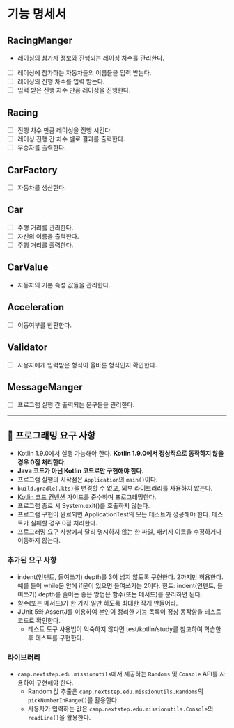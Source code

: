 # 기능 명세서

## RacingManger
- 레이싱의 참가자 정보와 진행되는 레이싱 차수를 관리한다.
- [ ] 레이싱에 참가하는 자동차들의 이름들을 입력 받는다.
- [ ] 레이싱의 진행 차수를 입력 받는다.
- [ ] 입력 받은 진행 차수 만큼 레이싱을 진행한다.

## Racing
- [ ] 진행 차수 만큼 레이싱을 진행 시킨다.
- [ ] 레이싱 진행 간 차수 별로 결과를 출력한다.
- [ ] 우승자를 출력한다.

## CarFactory
- [ ] 자동차를 생산한다.

## Car
- [ ] 주행 거리를 관리한다.
- [ ] 자신의 이름을 출력한다.
- [ ] 주행 거리를 출력한다.

## CarValue
- 자동차의 기본 속성 값들을 관리한다.

## Acceleration
- [ ] 이동여부를 반환한다.

## Validator
- [ ] 사용자에게 입력받은 형식이 올바른 형식인지 확인한다.

## MessageManger
- [ ] 프로그램 실행 간 출력되는 문구들을 관리한다.

---

## 🎯 프로그래밍 요구 사항

- Kotlin 1.9.0에서 실행 가능해야 한다. **Kotlin 1.9.0에서 정상적으로 동작하지 않을 경우 0점 처리한다.**
- **Java 코드가 아닌 Kotlin 코드로만 구현해야 한다.**
- 프로그램 실행의 시작점은 `Application`의 `main()`이다.
- `build.gradle(.kts)`을 변경할 수 없고, 외부 라이브러리를 사용하지 않는다.
- [Kotlin 코드 컨벤션](https://github.com/woowacourse/woowacourse-docs/tree/main/styleguide/kotlin) 가이드를 준수하며 프로그래밍한다.
- 프로그램 종료 시 System.exit()를 호출하지 않는다.
- 프로그램 구현이 완료되면 ApplicationTest의 모든 테스트가 성공해야 한다. 테스트가 실패할 경우 0점 처리한다.
- 프로그래밍 요구 사항에서 달리 명시하지 않는 한 파일, 패키지 이름을 수정하거나 이동하지 않는다.

### 추가된 요구 사항

- indent(인덴트, 들여쓰기) depth를 3이 넘지 않도록 구현한다. 2까지만 허용한다.
  예를 들어 while문 안에 if문이 있으면 들여쓰기는 2이다.
  힌트: indent(인덴트, 들여쓰기) depth를 줄이는 좋은 방법은 함수(또는 메서드)를 분리하면 된다.
- 함수(또는 메서드)가 한 가지 일만 하도록 최대한 작게 만들어라.
- JUnit 5와 AssertJ를 이용하여 본인이 정리한 기능 목록이 정상 동작함을 테스트 코드로 확인한다.
    - 테스트 도구 사용법이 익숙하지 않다면 test/kotlin/study를 참고하여 학습한 후 테스트를 구현한다.

### 라이브러리

- `camp.nextstep.edu.missionutils`에서 제공하는 `Randoms` 및 `Console` API를 사용하여 구현해야 한다.
    - Random 값 추출은 `camp.nextstep.edu.missionutils.Randoms`의 `pickNumberInRange()`를 활용한다.
    - 사용자가 입력하는 값은 `camp.nextstep.edu.missionutils.Console`의 `readLine()`을 활용한다.
